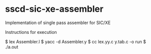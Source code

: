 # sscd-sic-xe-assembler
Implementation of single pass assembler for SIC/XE

Instructions for execution

$ lex Assembler.l
$ yacc -d Assembler.y
$ cc lex.yy.c y.tab.c -o run
$ ./a.out
